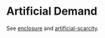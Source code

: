 # Artificial Demand
See [enclosure](enclosure.md) and [artificial-scarcity](artificial-scarcity.md).